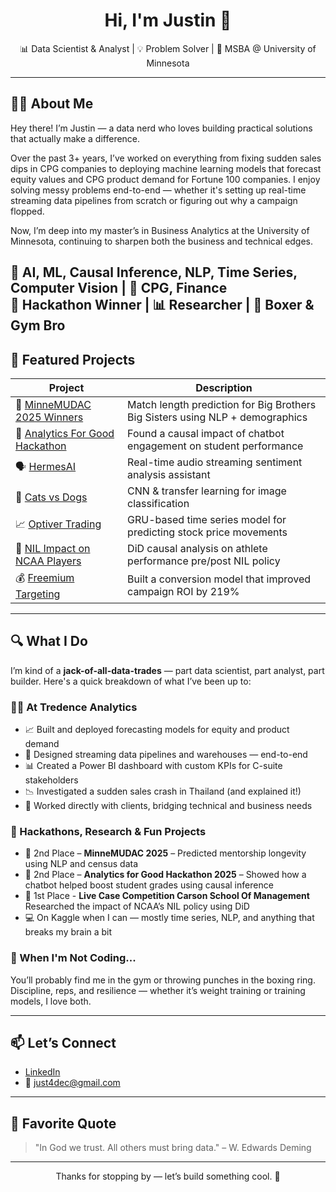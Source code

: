 <h1 align="center">Hi, I'm Justin 👋</h1>

<p align="center">
  📊 Data Scientist & Analyst | 💡 Problem Solver | 🧠 MSBA @ University of Minnesota  
</p>

---

## 👨‍💻 About Me

Hey there! I’m Justin — a data nerd who loves building practical solutions that actually make a difference.

Over the past 3+ years, I’ve worked on everything from fixing sudden sales dips in CPG companies to deploying machine learning models that forecast equity values and CPG product demand for Fortune 100 companies. I enjoy solving messy problems end-to-end — whether it's setting up real-time streaming data pipelines from scratch or figuring out why a campaign flopped.

Now, I’m deep into my master’s in Business Analytics at the University of Minnesota, continuing to sharpen both the business and technical edges.

🧠 AI, ML, Causal Inference, NLP, Time Series, Computer Vision | 💼 CPG, Finance  
🥈 Hackathon Winner | 📊 Researcher | 🥊 Boxer & Gym Bro
---

## 🚀 Featured Projects

| Project | Description |
|--------|-------------|
| 🤝 [MinneMUDAC 2025 Winners](https://github.com/blacckbeard4/minnemudac) | Match length prediction for Big Brothers Big Sisters using NLP + demographics |
| 🧪 [Analytics For Good Hackathon](https://github.com/blacckbeard4/tabot_studentgradesanalysis) | Found a causal impact of chatbot engagement on student performance |
| 🗣️ [HermesAI](https://github.com/blacckbeard4/Hermes.ai/tree/main) | Real-time audio streaming sentiment analysis assistant |
| 🐶 [Cats vs Dogs](https://github.com/blacckbeard4/CatsnDogs) | CNN & transfer learning for image classification |
| 📈 [Optiver Trading](https://github.com/blacckbeard4/Optiver_Trading-/tree/main) | GRU-based time series model for predicting stock price movements |
| 🏀 [NIL Impact on NCAA Players](https://github.com/blacckbeard4/NcaaDid) | DiD causal analysis on athlete performance pre/post NIL policy |
| 💰 [Freemium Targeting](https://github.com/blacckbeard4/fremiumcompany) | Built a conversion model that improved campaign ROI by 219% |

---

## 🔍 What I Do

I’m kind of a **jack-of-all-data-trades** — part data scientist, part analyst, part builder. Here's a quick breakdown of what I’ve been up to:

### 👨‍💻 At Tredence Analytics
- 📈 Built and deployed forecasting models for equity and product demand
- 🔄 Designed streaming data pipelines and warehouses — end-to-end
- 📊 Created a Power BI dashboard with custom KPIs for C-suite stakeholders
- 📉 Investigated a sudden sales crash in Thailand (and explained it!)
- 🤝 Worked directly with clients, bridging technical and business needs

### 🧠 Hackathons, Research & Fun Projects
- 🥈 2nd Place – **MinneMUDAC 2025** – Predicted mentorship longevity using NLP and census data  
- 🥈 2nd Place – **Analytics for Good Hackathon 2025** – Showed how a chatbot helped boost student grades using causal inference  
- 🧪 1st Place - **Live Case Competition Carson School Of Management** Researched the impact of NCAA’s NIL policy using DiD  
- 💻 On Kaggle when I can — mostly time series, NLP, and anything that breaks my brain a bit

### 💪 When I'm Not Coding...
You’ll probably find me in the gym or throwing punches in the boxing ring. Discipline, reps, and resilience — whether it’s weight training or training models, I love both.

---

## 📫 Let’s Connect

- [LinkedIn](https://www.linkedin.com/in/justin4)  
- 📧 just4dec@gmail.com

---

## 🧠 Favorite Quote

> "In God we trust. All others must bring data." – W. Edwards Deming

---

<p align="center">Thanks for stopping by — let’s build something cool. 🚀</p>
